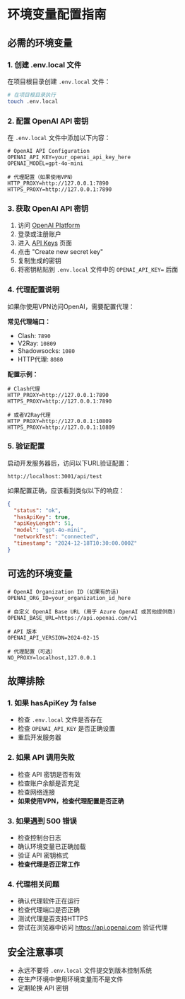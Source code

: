 # 环境变量配置指南

## 必需的环境变量

### 1. 创建 .env.local 文件

在项目根目录创建 `.env.local` 文件：

```bash
# 在项目根目录执行
touch .env.local
```

### 2. 配置 OpenAI API 密钥

在 `.env.local` 文件中添加以下内容：

```env
# OpenAI API Configuration
OPENAI_API_KEY=your_openai_api_key_here
OPENAI_MODEL=gpt-4o-mini

# 代理配置（如果使用VPN）
HTTP_PROXY=http://127.0.0.1:7890
HTTPS_PROXY=http://127.0.0.1:7890
```

### 3. 获取 OpenAI API 密钥

1. 访问 [OpenAI Platform](https://platform.openai.com/)
2. 登录或注册账户
3. 进入 [API Keys](https://platform.openai.com/api-keys) 页面
4. 点击 "Create new secret key"
5. 复制生成的密钥
6. 将密钥粘贴到 `.env.local` 文件中的 `OPENAI_API_KEY=` 后面

### 4. 代理配置说明

如果你使用VPN访问OpenAI，需要配置代理：

**常见代理端口：**
- Clash: `7890`
- V2Ray: `10809`
- Shadowsocks: `1080`
- HTTP代理: `8080`

**配置示例：**
```env
# Clash代理
HTTP_PROXY=http://127.0.0.1:7890
HTTPS_PROXY=http://127.0.0.1:7890

# 或者V2Ray代理
HTTP_PROXY=http://127.0.0.1:10809
HTTPS_PROXY=http://127.0.0.1:10809
```

### 5. 验证配置

启动开发服务器后，访问以下URL验证配置：

```
http://localhost:3001/api/test
```

如果配置正确，应该看到类似以下的响应：

```json
{
  "status": "ok",
  "hasApiKey": true,
  "apiKeyLength": 51,
  "model": "gpt-4o-mini",
  "networkTest": "connected",
  "timestamp": "2024-12-18T10:30:00.000Z"
}
```

## 可选的环境变量

```env
# OpenAI Organization ID (如果有的话)
OPENAI_ORG_ID=your_organization_id_here

# 自定义 OpenAI Base URL (用于 Azure OpenAI 或其他提供商)
OPENAI_BASE_URL=https://api.openai.com/v1

# API 版本
OPENAI_API_VERSION=2024-02-15

# 代理配置（可选）
NO_PROXY=localhost,127.0.0.1
```

## 故障排除

### 1. 如果 hasApiKey 为 false

- 检查 `.env.local` 文件是否存在
- 检查 `OPENAI_API_KEY` 是否正确设置
- 重启开发服务器

### 2. 如果 API 调用失败

- 检查 API 密钥是否有效
- 检查账户余额是否充足
- 检查网络连接
- **如果使用VPN，检查代理配置是否正确**

### 3. 如果遇到 500 错误

- 检查控制台日志
- 确认环境变量已正确加载
- 验证 API 密钥格式
- **检查代理是否正常工作**

### 4. 代理相关问题

- 确认代理软件正在运行
- 检查代理端口是否正确
- 测试代理是否支持HTTPS
- 尝试在浏览器中访问 https://api.openai.com 验证代理

## 安全注意事项

- 永远不要将 `.env.local` 文件提交到版本控制系统
- 在生产环境中使用环境变量而不是文件
- 定期轮换 API 密钥 